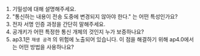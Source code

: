 1. 기밀성에 대해 설명해주세요.
2. "통신하는 내용이 전송 도중에 변경되지 않아야 한다." 는 어떤 특성인가요?
3. 전자 서명 인증 과정을 간단히 말해주세요.
4. 공개키가 어떤 특정한 통신 개체의 것인지 누가 보증하나요? 
5. ap3.1은 `재생 공격` 의 위험에 노출되어 있습니다. 이 점을 해결하기 위해 ap4.0에서는 어떤 방법을 사용하나요?
